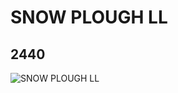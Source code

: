 # SNOW PLOUGH LL
## 2440
![SNOW PLOUGH LL](https://lc-www-live-s.legocdn.com/media/bricks/5/2/4540314.jpg)